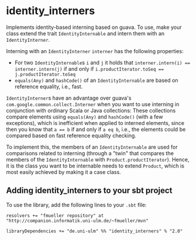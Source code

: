 identity_interners
==================

Implements identity-based interning based on guava. To use, make your class extend the trait `IdentityInternable` and intern them with an `IdentityInterner`. 

Interning with an `IdentityInterner` `interner` has the following properties:
* For two `IdentityInternable`s `i` and `j` it holds that `interner.intern(i) == interner.intern(j)` if and only if `i.productIterator.toSeq == j.productIterator.toSeq`
* `equals(Any)` and `hashCode()` of an `IdentityInternable` are based on reference equality, i.e., fast.

`IdentityInterner`s have an advantage over guava's `com.google.common.collect.Interner` when you want to use interning in conjunction with ordinary Scala or Java collections: These collections compare elements using `equals(Any)` and `hashCode()` (with a few exceptions), which is inefficient when applied to interned elements, since then you know that `a == b` if and only if `a eq b`, i.e., the elements could be compared based on fast reference equality checking.

To implement this, the members of an `IdentityInternable` are used for comparisons related to interning (through a "twin" that compares the members of the `IdentityInternable` with `Product.productIterator`). Hence, it is the class you want to be internable needs to extend `Product`, which is most easily achieved by making it a case class. 

Adding identity_interners to your sbt project
--------------------------------
To use the library, add the following lines to your `.sbt` file:

    resolvers += "fmueller repository" at "http://companion.informatik.uni-ulm.de/~fmueller/mvn"

    libraryDependencies += "de.uni-ulm" %% "identity_interners" % "2.0"

